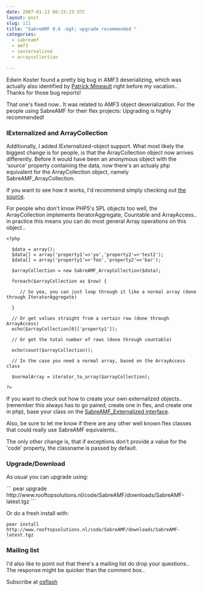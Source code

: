 ```yaml
---
date: 2007-01-13 00:15:23 UTC
layout: post
slug: 111
title: "SabreAMF 0.6 -&gt; upgrade recommended "
categories:
  - sabreamf
  - amf3
  - iexternalized
  - arraycollection

---
```

<p>
Edwin Koster found a pretty big bug in AMF3 deserializing, which was actually also identified by <a href="http://www.5etdemi.com/blog/">Patrick Mineault</a> right before my vacation.. Thanks for those bug reports! 
</p>

<p>
That one's fixed now.. It was related to AMF3 object deserialization. For the people using SabreAMF for their flex projects: Upgrading is highly recommended!
</p>

<h3>IExternalized and ArrayCollection</h3>

<p>Additionally, I added IExternalized-object support. What most likely the biggest change is for people, is that the ArrayCollection object now arrives differently. Before it would have been an anonymous object with the 'source' property containing the data, now there's an actualy php equivalent for the ArrayCollection object, namely SabreAMF_ArrayCollection.</p>

<p>If you want to see how it works, I'd recommend simply checking out <a href="http://www.rooftopsolutions.nl/code/?p=SabreAMF&amp;a=s&amp;file=/SabreAMF/ArrayCollection.php">the source</a>.</p>

<p>For people who don't know PHP5's SPL objects too well, the 
ArrayCollection implements IteratorAggregate, Countable and 
ArrayAccess.. in practice this means you can do most general Array operations on this object..</p>

```
<?php

  $data = array();
  $data[] = array('property1'=>'yo','property2'=>'test2');
  $data[] = array('property1'=>'foo','property2'=>'bar');

  $arrayCollection = new SabreAMF_ArrayCollection($data);

  foreach($arrayCollection as $row) {
 
     // So yea, you can just loop through it like a normal array (done through IteratorAggregate)

  }

  // Or get values straight from a certain row (done through ArrayAccess)
  echo($arrayCollection[0]['property1']);

  // Or get the total number of rows (done through countable)

  echo(count($arrayCollection));

  // In the case you need a normal array, based on the ArrayAccess class
 
  $normalArray = iterator_to_array($arrayCollection);

?>
```

<p>If you want to check out how to create your own externalized objects.. (remember this always has to go paired; create one in flex, and create one in php), base your class on the <a href="http://www.rooftopsolutions.nl/code/?p=SabreAMF&amp;a=s&amp;file=/SabreAMF/Externalized.php">SabreAMF_Externalized interface</a>.</p>

<p>Also, be sure to let me know if there are any other well known flex classes that could really use SabreAMF equivalents..</p>

<p>The only other change is, that if exceptions don't provide a value for the 'code' property, the classname is passed by default.</p>

<h3>Upgrade/Download</h3>

<p>As usual you can upgrade using:</p>
```
pear upgrade http://www.rooftopsolutions.nl/code/SabreAMF/downloads/SabreAMF-latest.tgz
```

<p>Or do a fresh install with:</p>

```
pear install http://www.rooftopsolutions.nl/code/SabreAMF/downloads/SabreAMF-latest.tgz
```

<h3>Mailing list</h3>

<p>I'd also like to point out that there's a mailing list do drop your questions.. The response might be quicker than the comment box..</p>

<p>Subscribe at <a href="http://osflash.org/mailman/listinfo/sabreamf_osflash.org">osflash</a></p>